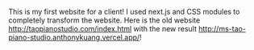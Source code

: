 This is my first website for a client! I used next.js and CSS modules to completely transform the website. Here is the old website http://taopianostudio.com/index.html with the new result http://ms-tao-piano-studio.anthonykuang.vercel.app/! 
